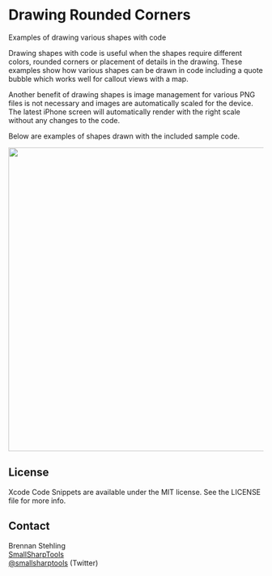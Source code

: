 Drawing Rounded Corners
=======================

Examples of drawing various shapes with code

Drawing shapes with code is useful when the shapes require different colors, rounded corners or placement of details in the drawing. These examples show how various shapes can be drawn in code including a quote bubble which works well for callout views with a map.

Another benefit of drawing shapes is image management for various PNG files is not necessary and images are automatically scaled for the device. The latest iPhone screen will automatically render with the right scale without any changes to the code.

Below are examples of shapes drawn with the included sample code.

<img src="https://raw.githubusercontent.com/brennanMKE/DrawingRoundedCorners/master/DrawingRoundedCorners.png" width="600px" />

## License

Xcode Code Snippets are available under the MIT license. See the LICENSE file for more info.

## Contact

Brennan Stehling  
[SmallSharpTools](http://www.smallsharptools.com/)  
[@smallsharptools](https://twitter.com/smallsharptools) (Twitter)
